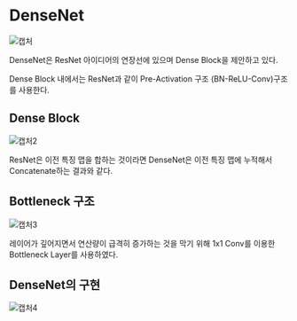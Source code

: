 # DenseNet
![캡처](https://user-images.githubusercontent.com/74402562/103472758-b3360700-4dd4-11eb-9aca-2624c5c32ba1.PNG)

DenseNet은 ResNet 아이디어의 연장선에 있으며 Dense Block을 제안하고 있다.

Dense Block 내에서는 ResNet과 같이 Pre-Activation 구조 (BN-ReLU-Conv)구조를 사용한다.

Dense Block
--------------
![캡처2](https://user-images.githubusercontent.com/74402562/103472759-b7622480-4dd4-11eb-98be-20c474a61d5c.PNG)

ResNet은 이전 특징 맵을 합하는 것이라면 DenseNet은 이전 특징 맵에 누적해서 Concatenate하는 결과와 같다.

Bottleneck 구조
-----------------
![캡처3](https://user-images.githubusercontent.com/74402562/103472761-b8935180-4dd4-11eb-8dce-e8cf06c64e43.PNG)

레이어가 깊어지면서 연산량이 급격히 증가하는 것을 막기 위해 1x1 Conv를 이용한 Bottleneck Layer를 사용하였다.

DenseNet의 구현
---------------
![캡처4](https://user-images.githubusercontent.com/74402562/103472763-ba5d1500-4dd4-11eb-8aa2-66577a6b5698.PNG)
